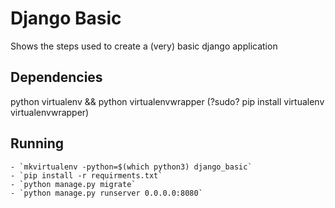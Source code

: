 # Django Basic

Shows the steps used to create a (very) basic django application

Dependencies
------------
python virtualenv && python virtualenvwrapper
(?sudo? pip install virtualenv virtualenvwrapper)

Running
-------
    - `mkvirtualenv -python=$(which python3) django_basic`
    - `pip install -r requirments.txt`
    - `python manage.py migrate`
    - `python manage.py runserver 0.0.0.0:8080`



